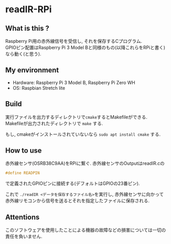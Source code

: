 # readIR-RPi

## What is this ?
Raspberry Pi用の赤外線信号を受信し, それを保存するCプログラム.  
GPIOピン配置はRaspberry Pi 3 Model Bと同様のもの(以降これらをRPiと書く)なら動く(と思う).

## My environment
- Hardware: Raspberry Pi 3 Model B, Raspberry Pi Zero WH
- OS: Raspbian Stretch lite

## Build
実行ファイルを出力するディレクトリで`cmake`するとMakefileができる.  
Makefileが出力されたディレクトリで `make` する.  

もし, cmakeがインストールされていないなら `sudo apt install cmake` する.

## How to use
赤外線センサ(OSRB38C9AA)をRPiに繋ぐ.
赤外線センサのOutputはreadIR.cの
```objectivec
#define READPIN
```
で定義されたGPIOピンに接続する(デフォルトはGPIOの23番ピン).  

これで `./readIR <データを保存するファイル名>`を実行し, 赤外線センサに向かって赤外線リモコンから信号を送るとそれを指定したファイルに保存される.

## Attentions
このソフトウェアを使用したことによる機器の故障などの損害については一切の責任を負いません.
